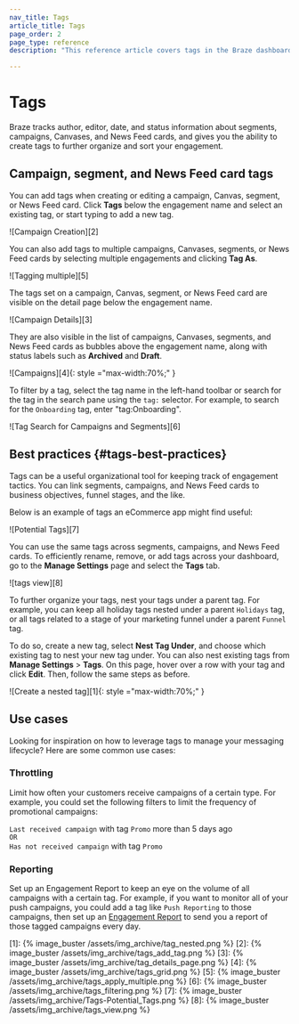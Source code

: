 ```yaml
---
nav_title: Tags
article_title: Tags
page_order: 2
page_type: reference
description: "This reference article covers tags in the Braze dashboard, which you can use to further organize and sort your engagement."

---
```

# Tags

Braze tracks author, editor, date, and status information about segments, campaigns, Canvases, and News Feed cards, and gives you the ability to create tags to further organize and sort your engagement.

## Campaign, segment, and News Feed card tags

You can add tags when creating or editing a campaign, Canvas, segment, or News Feed card. Click <span style="font-size: 14px;margin-bottom: .5rem;height: 16px;width: 16px;" class="fas fa-tag" ></span>**Tags** below the engagement name and select an existing tag, or start typing to add a new tag.

![Campaign Creation][2]

You can also add tags to multiple campaigns, Canvases, segments, or News Feed cards by selecting multiple engagements and clicking <span style="font-size: 14px;margin-bottom: .5rem;height: 16px;width: 16px;" class="fas fa-tag" ></span>**Tag As**.

![Tagging multiple][5]

The tags set on a campaign, Canvas, segment, or News Feed card are visible on the detail page below the engagement name.

![Campaign Details][3]

They are also visible in the list of campaigns, Canvases, segments, and News Feed cards as bubbles above the engagement name, along with status labels such as **Archived** and **Draft**.

![Campaigns][4]{: style ="max-width:70%;" }

To filter by a tag, select the tag name in the left-hand toolbar or search for the tag in the search pane using the `tag:` selector. For example, to search for the `Onboarding` tag, enter "tag:Onboarding".

![Tag Search for Campaigns and Segments][6]

## Best practices {#tags-best-practices}

Tags can be a useful organizational tool for keeping track of engagement tactics. You can link segments, campaigns, and News Feed cards to business objectives, funnel stages, and the like.

Below is an example of tags an eCommerce app might find useful:

![Potential Tags][7]

You can use the same tags across segments, campaigns, and News Feed cards. To efficiently rename, remove, or add tags across your dashboard, go to the **Manage Settings** page and select the **Tags** tab.

![tags view][8]

To further organize your tags, nest your tags under a parent tag. For example, you can keep all holiday tags nested under a parent `Holidays` tag, or all tags related to a stage of your marketing funnel under a parent `Funnel` tag. 

To do so, create a new tag, select **Nest Tag Under**, and choose which existing tag to nest your new tag under. You can also nest existing tags from **Manage Settings** > **Tags**. On this page, hover over a row with your tag and click **<i class="fas fa-pencil-alt"></i>Edit**. Then, follow the same steps as before.

![Create a nested tag][1]{: style ="max-width:70%;" }

## Use cases

Looking for inspiration on how to leverage tags to manage your messaging lifecycle? Here are some common use cases:

### Throttling

Limit how often your customers receive campaigns of a certain type. For example, you could set the following filters to limit the frequency of promotional campaigns:

`Last received campaign` with tag `Promo` more than 5 days ago 
<br>`OR`<br>
`Has not received campaign` with tag `Promo`

### Reporting

Set up an Engagement Report to keep an eye on the volume of all campaigns with a certain tag. For example, if you want to monitor all of your push campaigns, you could add a tag like `Push Reporting` to those campaigns, then set up an [Engagement Report]({{site.baseurl}}/user_guide/data_and_analytics/your_reports/engagement_reports/#automatically-select-campaigns-or-canvases) to send you a report of those tagged campaigns every day.



[1]: {% image_buster /assets/img_archive/tag_nested.png %}
[2]: {% image_buster /assets/img_archive/tags_add_tag.png %}
[3]: {% image_buster /assets/img_archive/tag_details_page.png %}
[4]: {% image_buster /assets/img_archive/tags_grid.png %}
[5]: {% image_buster /assets/img_archive/tags_apply_multiple.png %}
[6]: {% image_buster /assets/img_archive/tags_filtering.png %}
[7]: {% image_buster /assets/img_archive/Tags-Potential_Tags.png %}
[8]: {% image_buster /assets/img_archive/tags_view.png %}
